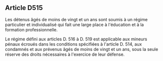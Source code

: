 Article D515
----
Les détenus âgés de moins de vingt et un ans sont soumis à un régime particulier
et individualisé qui fait une large place à l'éducation et à la formation
professionnelle.

Le régime défini aux articles D. 516 à D. 519 est applicable aux mineurs pénaux
écroués dans les conditions spécifiées à l'article D. 514, aux condamnés et aux
prévenus âgés de moins de vingt et un ans, sous la seule réserve des droits
nécessaires à l'exercice de leur défense.
